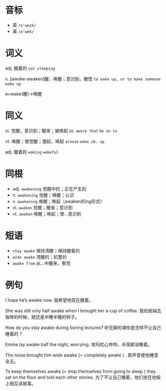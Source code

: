 # 音标

- 英 `/ə'weɪk/`
- 美 `/ə'wek/`

# 词义

adj. 醒着的
`not sleeping`

v. [awoke-awaken]醒，唤醒；意识到，醒悟
`to wake up, or to make someone wake up`



a+wake(醒)→唤醒

# 同义

vi. 觉醒，意识到；醒来；被唤起
`be aware that` `be on to`

vt. 唤醒；使觉醒；激起，唤起
`arouse` `wake sb. up`

adj. 醒着的
`waking` `wakeful`

# 同根

- adj. `awakening` 觉醒中的；正在产生的
- n. `awakening` 觉醒；唤醒；认识
- v. `awakening` 唤醒；唤起（awaken的ing形式）
- vi. `awaken` 觉醒；醒来；意识到
- vt. `awaken` 唤醒；唤起；使…意识到

# 短语

- `stay awake` 保持清醒；保持醒着的
- `wide awake` 清醒的；机警的
- `awake from` 从…中醒来，察觉

# 例句

I hope he’s awake now.
我希望他现在醒着。

She was still only half awake when I brought her a cup of coffee.
我给她端去咖啡的时候，她还是半睡半醒的样子。

How do you stay awake during boring lectures?
听无聊的课你是怎样不让自己睡着的？

Emma lay awake half the night, worrying.
埃玛忧心忡忡，半宿都没睡着。

The noise brought him wide awake (=  completely awake  ) .
那声音使他睡意全无。

To keep themselves awake (=  stop themselves from going to sleep  ) they sat on the floor and told each other stories.
为了不让自己睡着，他们坐在地板上相互讲故事。


